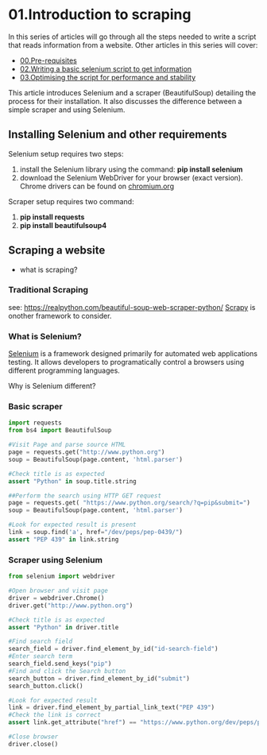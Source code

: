 <!-- 
https://github.com/adam-p/markdown-here/wiki/Markdown-Cheatsheet
https://www.accordbox.com/blog/web-scraping-framework-review-scrapy-vs-selenium/
-->
# 01.Introduction to scraping
In this series of articles will go through all the steps needed to write a script that reads information from a website. Other articles in this series will cover:
* [00.Pre-requisites](00.Pre-requisites.md)
* [02.Writing a basic selenium script to get information](02.BasicSelenium.md)
* [03.Optimising the script for performance and stability](03.Optimisations.md)

This article introduces Selenium and a scraper (BeautifulSoup) detailing the process for their installation. It also discusses the difference between a simple scraper and using Selenium.

## Installing Selenium and other requirements
Selenium setup requires two steps:
1. install the Selenium library using the command: __pip install selenium__
1. download the Selenium WebDriver for your browser (exact version). Chrome drivers can be found on [chromium.org](https://chromedriver.chromium.org/downloads)

Scraper setup requires two command:
1. __pip install requests__ 
2. __pip install beautifulsoup4__

## Scraping a website
* what is scraping?

### Traditional Scraping
see: https://realpython.com/beautiful-soup-web-scraper-python/
[Scrapy](https://scrapy.org/) is onother framework to consider.

### What is Selenium?
[Selenium](https://www.selenium.dev/) is a framework designed primarily for automated web applications testing. It allows developers to programatically control a browsers using different programming languages. 

Why is Selenium different?

### Basic scraper
```python
import requests
from bs4 import BeautifulSoup

#Visit Page and parse source HTML
page = requests.get("http://www.python.org")
soup = BeautifulSoup(page.content, 'html.parser')

#Check title is as expected
assert "Python" in soup.title.string

##Perform the search using HTTP GET request
page = requests.get( "https://www.python.org/search/?q=pip&submit=")
soup = BeautifulSoup(page.content, 'html.parser')

#Look for expected result is present
link = soup.find('a', href="/dev/peps/pep-0439/")
assert "PEP 439" in link.string
```
### Scraper using Selenium
```python
from selenium import webdriver

#Open browser and visit page
driver = webdriver.Chrome()
driver.get("http://www.python.org")

#Check title is as expected
assert "Python" in driver.title

#Find search field
search_field = driver.find_element_by_id("id-search-field")
#Enter search term
search_field.send_keys("pip")
#Find and click the Search button
search_button = driver.find_element_by_id("submit")
search_button.click()

#Look for expected result
link = driver.find_element_by_partial_link_text("PEP 439")
#Check the link is correct
assert link.get_attribute("href") == "https://www.python.org/dev/peps/pep-0439/"

#Close browser
driver.close()
```
